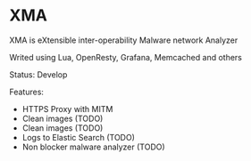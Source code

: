 # XMA

XMA is eXtensible inter-operability Malware network Analyzer

Writed using Lua, OpenResty, Grafana, Memcached and others

Status: Develop

Features:

- HTTPS Proxy with MITM
- Clean images (TODO)
- Clean images (TODO)
- Logs to Elastic Search (TODO)
- Non blocker malware analyzer (TODO)